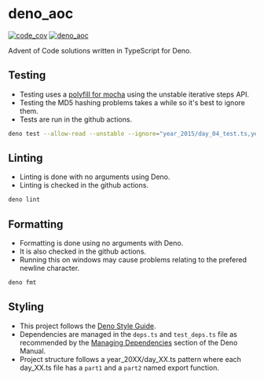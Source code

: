 # deno_aoc

[![code_cov](https://codecov.io/gh/N8Brooks/deno_aoc/branch/main/graph/badge.svg?token=7S2WQSKUVD)](https://codecov.io/gh/N8Brooks/deno_aoc)
[![deno_aoc](https://github.com/N8Brooks/deno_aoc/actions/workflows/deno_aoc.yaml/badge.svg)](https://github.com/N8Brooks/deno_aoc/actions/workflows/deno_aoc.yaml)

Advent of Code solutions written in TypeScript for Deno.

## Testing

- Testing uses a
  [polyfill for mocha](https://gist.github.com/lucacasonato/54c03bb267074aaa9b32415dbfb25522)
  using the unstable iterative steps API.
- Testing the MD5 hashing problems takes a while so it's best to ignore them.
- Tests are run in the github actions.

```bash
deno test --allow-read --unstable --ignore="year_2015/day_04_test.ts,year_2016/day_05_test.ts,year_2016/day_14_test.ts"
```

## Linting

- Linting is done with no arguments using Deno.
- Linting is checked in the github actions.

```bash
deno lint
```

## Formatting

- Formatting is done using no arguments with Deno.
- It is also checked in the github actions.
- Running this on windows may cause problems relating to the prefered newline
  character.

```bash
deno fmt
```

## Styling

- This project follows the
  [Deno Style Guide](https://deno.land/manual/contributing/style_guide).
- Dependencies are managed in the `deps.ts` and `test_deps.ts` file as
  recommended by the
  [Managing Dependencies](https://deno.land/manual@v1.16.4/examples/manage_dependencies)
  section of the Deno Manual.
- Project structure follows a year_20XX/day_XX.ts pattern where each day_XX.ts
  file has a `part1` and a `part2` named export function.
